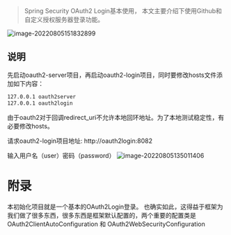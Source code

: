 > Spring Security OAuth2 Login基本使用， 本文主要介绍下使用Github和自定义授权服务器登录功能。

![image-20220805151832899](https://itlab1024-1256529903.cos.ap-beijing.myqcloud.com/202208051518254.png)

## 说明

先启动oauth2-server项目，再启动oauth2-login项目，同时要修改hosts文件添加如下内容：

```tex
127.0.0.1 oauth2server
127.0.0.1 oauth2login
```
由于oauth2对于回调redirect_uri不允许本地回环地址。为了本地测试稳定性，有必要修改hosts。

请求oauth2-login项目地址: 
http://oauth2login:8082

输入用户名（user）密码（password）
![image-20220805135011406](https://itlab1024-1256529903.cos.ap-beijing.myqcloud.com/202208051350572.png)


# 附录
本初始化项目就是一个基本的OAuth2Login登录。
也确实如此，这得益于框架为我们做了很多东西，很多东西是框架默认配置的，两个重要的配置类是
OAuth2ClientAutoConfiguration 和 OAuth2WebSecurityConfiguration
